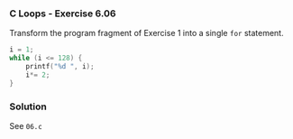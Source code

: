 ### C Loops - Exercise 6.06

Transform the program fragment of Exercise 1 into a single ```for``` statement.

```c
i = 1;
while (i <= 128) {
	printf("%d ", i);
	i*= 2;
}
```

### Solution

See ```06.c```